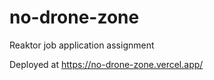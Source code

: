 # no-drone-zone
 
Reaktor job application assignment

Deployed at https://no-drone-zone.vercel.app/
